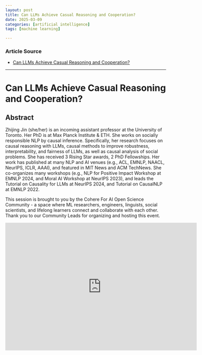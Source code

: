 ```yaml
---
layout: post
title: Can LLMs Achieve Casual Reasoning and Cooperation?
date: 2025-03-09
categories: [artificial intelligence]
tags: [machine learning]

---
```


### Article Source


* [Can LLMs Achieve Casual Reasoning and Cooperation?](https://www.youtube.com/watch?v=avser73KGJo)

---


# Can LLMs Achieve Casual Reasoning and Cooperation?


## Abstract

Zhijing Jin (she/her) is an incoming assistant professor at the University of Toronto. Her PhD is at Max Planck Institute & ETH. She works on socially responsible NLP by causal inference. Specifically, her research focuses on causal reasoning with LLMs, causal methods to improve robustness, interpretability, and fairness of LLMs, as well as causal analysis of social problems. She has received 3 Rising Star awards, 2 PhD Fellowships. Her work has published at many NLP and AI venues (e.g., ACL, EMNLP, NAACL, NeurIPS, ICLR, AAAI), and featured in MIT News and ACM TechNews. She co-organizes many workshops (e.g., NLP for Positive Impact Workshop at EMNLP 2024, and Moral AI Workshop at NeurIPS 2023), and leads the Tutorial on Causality for LLMs at NeurIPS 2024, and Tutorial on CausalNLP at EMNLP 2022.

This session is brought to you by the Cohere For AI Open Science Community -  a space where ML researchers, engineers, linguists, social scientists, and lifelong learners connect and collaborate with each other. Thank you to our Community Leads for organizing and hosting this event. 


<iframe width="600" height="400" src="https://www.youtube.com/embed/avser73KGJo?si=NQflXocD_8wZKKnJ" title="YouTube video player" frameborder="0" allow="accelerometer; autoplay; clipboard-write; encrypted-media; gyroscope; picture-in-picture; web-share" referrerpolicy="strict-origin-when-cross-origin" allowfullscreen></iframe>